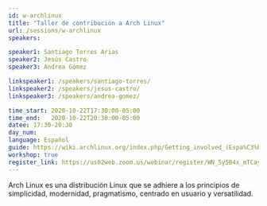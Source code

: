 ```yaml
---
id: w-archlinux
title: "Taller de contribución a Arch Linux"
url: /sessions/w-archlinux
speakers:

speaker1: Santiago Torres Arias
speaker2: Jesús Castro
speaker3: Andrea Gómez

linkspeaker1: /speakers/santiago-torres/
linkspeaker2: /speakers/jesus-castro/
linkspeaker3: /speakers/andrea-gomez/

time_start: 2020-10-22T17:30:00-05:00
time_end:   2020-10-22T20:30:00-05:00
datee: 17:30-20:30
day_num: 
language: Español
guide: https://wiki.archlinux.org/index.php/Getting_involved_(Espa%C3%B1ol)
workshop: true
register_link: https://us02web.zoom.us/webinar/register/WN_5y5B4x_mTCayzURTT1rp2A
---
```


Arch Linux es una distribución Linux que se adhiere a los principios de simplicidad, modernidad, pragmatismo, centrado en usuario y versatilidad.

